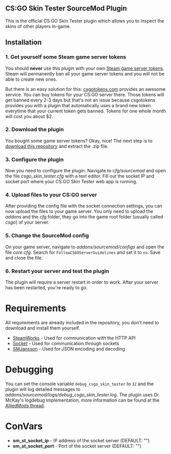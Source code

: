 ## CS:GO Skin Tester SourceMod Plugin

This is the official CS:GO Skin Tester plugin which allows you to inspect the skins of other players in-game.

## Installation

### 1. Get yourself some Steam game server tokens

You should **never** use this plugin with your own [Steam game server tokens](https://steamcommunity.com/dev/managegameservers). Steam will permanently ban all your game server tokens and you will not be able to create new ones.

But there is an easy solution for this: [csgotokens.com](https://csgotokens.com) provides an awesome service. You can buy tokens for your CS:GO server there. Those tokens will get banned every 2-3 days but that's not an issue because csgotokens provides you with a plugin that automatically uses a brand new token everytime that your current token gets banned. Tokens for one whole month will cost you about $2.

### 2. Download the plugin

You bought some game server tokens? Okay, nice! The next step is to [download this repository](https://github.com/chescos/csgo-skin-tester-sm/archive/master.zip) and extract the .zip file.

### 3. Configure the plugin

Now you need to configure the plugin. Navigate to *cfg/sourcemod* and open the file *csgo_skin_tester.cfg* with a text editor. Fill out the socket IP and socket port where your CS:GO Skin Tester web app is running.

### 4. Upload files to your CS:GO server

After providing the config file with the socket connection settings, you can now upload the files to your game server. You only need to upload the *addons* and the *cfg* folder, they go into the game root folder (usually called *csgo*) of your server.

### 5. Change the SourceMod config

On your game server, navigate to *addons/sourcemod/configs* and open the file *core.cfg*. Search for `FollowCSGOServerGuidelines` and set it to `no`. Save and close the file.

### 6. Restart your server and test the plugin

The plugin will require a server restart in order to work. After your server has been restarted, you're ready to go.

# Requirements

All requirements are already included in the repository, you don't need to download and install them yourself.

* [SteamWorks](https://forums.alliedmods.net/showthread.php?t=229556) - Used for communication with the HTTP API
* [Socket](https://forums.alliedmods.net/showthread.php?t=67640) - Used for communication through sockets
* [SMJansson](https://forums.alliedmods.net/showthread.php?t=184604) - Used for JSON encoding and decoding

# Debugging

You can set the console variable `debug_csgo_skin_tester` to `32` and the plugin will log detailed messages to *addons/sourcemod/logs/debug_csgo_skin_tester.log*. The plugin uses Dr. McKay's logdebug implementation, more information can be found at the [AlliedMods thread](https://forums.alliedmods.net/showthread.php?t=258855).

# ConVars

* **sm_st_socket_ip** - IP address of the socket server (DEFAULT: "")
* **sm_st_socket_port** - Port of the socket server (DEFAULT: "")
